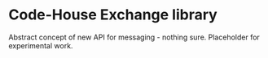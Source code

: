 Code-House Exchange library
========

Abstract concept of new API for messaging - nothing sure. Placeholder for experimental work.
